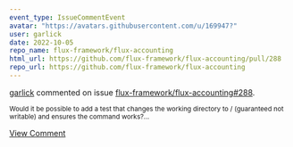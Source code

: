 ```yaml
---
event_type: IssueCommentEvent
avatar: "https://avatars.githubusercontent.com/u/169947?"
user: garlick
date: 2022-10-05
repo_name: flux-framework/flux-accounting
html_url: https://github.com/flux-framework/flux-accounting/pull/288
repo_url: https://github.com/flux-framework/flux-accounting
---
```


<a href='https://github.com/garlick' target='_blank'>garlick</a> commented on issue <a href='https://github.com/flux-framework/flux-accounting/pull/288' target='_blank'>flux-framework/flux-accounting#288</a>.

<small>Would it be possible to add a test that changes the working directory to / (guaranteed not writable) and ensures the command works?...</small>

<a href='https://github.com/flux-framework/flux-accounting/pull/288' target='_blank'>View Comment</a>